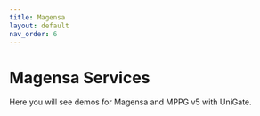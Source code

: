 ```yaml
---
title: Magensa
layout: default
nav_order: 6
---
```


# Magensa Services
Here you will see demos for Magensa and MPPG v5 with UniGate.